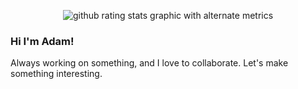 <p align="center">  <img alt="github rating stats graphic with alternate metrics" src="https://github-readme-stats.vercel.app/api?username=needmorecowbell&amp;show_icons=true&amp;theme=blueberry&amp;hide_border=true&amp;count_private=true" align="middle">
</p>

### Hi I'm Adam!

Always working on something, and I love to collaborate. Let's make something interesting.


<!--
**needmorecowbell/needmorecowbell** is a ✨ _special_ ✨ repository because its `README.md` (this file) appears on your GitHub profile.

Here are some ideas to get you started:

- 🔭 I’m currently working on ...
- 🌱 I’m currently learning ...
- 👯 I’m looking to collaborate on ...
- 🤔 I’m looking for help with ...
- 💬 Ask me about ...
- 📫 How to reach me: ...
- 😄 Pronouns: ...
- ⚡ Fun fact: ...
-->
